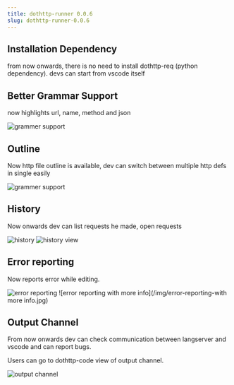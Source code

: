 ```yaml
---
title: dothttp-runner 0.0.6
slug: dothttp-runner-0.0.6
---
```


## Installation Dependency
from now onwards, there is no need to install dothttp-req (python dependency). devs can start from vscode itself


## Better Grammar Support
now highlights url, name, method and json

![grammer support](/img/grammer-support.PNG)


## Outline
Now http file outline is available, dev can switch between multiple http defs in single easily 

![grammer support](/img/outline.jpg)

## History
Now onwards dev can list requests he made, open requests

![history](/img/history.jpg)
![history view](/img/history-view.jpg)

## Error reporting
Now reports error while editing.

![error reporting](/img/error-reporting.jpg)
![error reporting with more info](/img/error-reporting-with more info.jpg)

## Output Channel
From now onwards dev can check communication between langserver and vscode and can report bugs.

Users can go to dothttp-code view of output channel.

![output channel](/img/output-channel.jpg)

